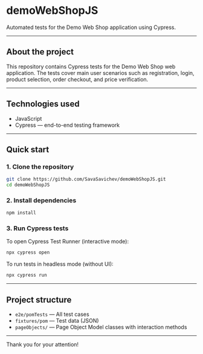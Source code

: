 # demoWebShopJS

Automated tests for the Demo Web Shop application using Cypress.

---

## About the project

This repository contains Cypress tests for the Demo Web Shop web application. The tests cover main user scenarios such as registration, login, product selection, order checkout, and price verification.

---

## Technologies used

- JavaScript
- Cypress — end-to-end testing framework

---

## Quick start

### 1. Clone the repository

```bash
git clone https://github.com/SavaSavichev/demoWebShopJS.git
cd demoWebShopJS
```

### 2. Install dependencies

```bash
npm install
```

### 3. Run Cypress tests

To open Cypress Test Runner (interactive mode):

```bash
npx cypress open
```

To run tests in headless mode (without UI):

```bash
npx cypress run
```

---

## Project structure

- `e2e/pomTests` — All test cases
- `fixtures/pom` — Test data (JSON)
- `pageObjects/` — Page Object Model classes with interaction methods

---

Thank you for your attention!
